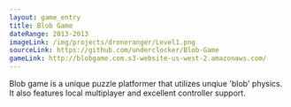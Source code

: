 ```yaml
---
layout: game_entry
title: Blob Game
dateRange: 2013-2013
imageLink: /img/projects/droneranger/Level1.png
sourceLink: https://github.com/underclocker/Blob-Game
gameLink: http://blobgame.com.s3-website-us-west-2.amazonaws.com/
---
```

<!--Put description here:-->
Blob game is a unique puzzle platformer that utilizes unqiue 'blob' physics. It also features local multiplayer and excellent controller support.
